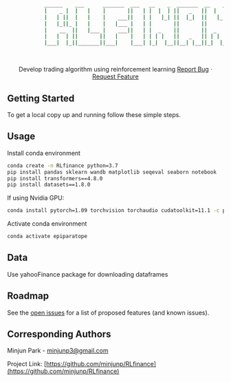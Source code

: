 <!-- PROJECT SHIELDS -->
<!--
*** I'm using markdown "reference style" links for readability.
*** Reference links are enclosed in brackets [ ] instead of parentheses ( ).
*** See the bottom of this document for the declaration of the reference variables
*** for contributors-url, forks-url, etc. This is an optional, concise syntax you may use.
*** https://www.markdownguide.org/basic-syntax/#reference-style-links
-->

<!-- Ascii format -->
```sh
            ______    ___      _______  ___   __    _  _______  __    _  _______  _______ 
            |    _ |  |   |    |       ||   | |  |  | ||   _   ||  |  | ||       ||       |
            |   | ||  |   |    |    ___||   | |   |_| ||  |_|  ||   |_| ||       ||    ___|
            |   |_||_ |   |    |   |___ |   | |       ||       ||       ||       ||   |___ 
            |    __  ||   |___ |    ___||   | |  _    ||       ||  _    ||      _||    ___|
            |   |  | ||       ||   |    |   | | | |   ||   _   || | |   ||     |_ |   |___ 
            |___|  |_||_______||___|    |___| |_|  |__||__| |__||_|  |__||_______||_______|                                                                       
```

<!-- PROJECT LOGO -->

<br />

<p align="center">
  
  <a href="https://github.com/github_username/repo_name">
    
   
  </a>

  <p align="center">
     Develop trading algorithm using reinforcement learning
    <a href="https://github.com/minjunp/RLfinance/issues">Report Bug</a>
    ·
    <a href="https://github.com/minjunp/RLfinance/issues">Request Feature</a>
  </p>
</p>


<!-- GETTING STARTED -->
## Getting Started

To get a local copy up and running follow these simple steps.

<!-- USAGE EXAMPLES -->

## Usage

Install conda environment

```sh
conda create -n RLfinance python=3.7
pip install pandas sklearn wandb matplotlib seqeval seaborn notebook
pip install transformers==4.8.0
pip install datasets==1.8.0
```

If using Nvidia GPU:
```sh
conda install pytorch=1.09 torchvision torchaudio cudatoolkit=11.1 -c pytorch -c nvidia
```

Activate conda environment 

```sh
conda activate epiparatope
```
## Data

Use yahooFinance package for downloading dataframes


<!-- ROADMAP -->
## Roadmap

See the [open issues](https://github.com/minjunp/RLfinance/issues) for a list of proposed features (and known issues).

<!-- CONTACT -->
## Corresponding Authors

Minjun Park - minjunp3@gmail.com

Project Link: [https://github.com/minjunp/RLfinance](https://github.com/minjunp/RLfinance)


<!-- MARKDOWN LINKS & IMAGES -->
<!-- https://www.markdownguide.org/basic-syntax/#reference-style-links -->
[contributors-shield]: https://img.shields.io/github/contributors/minjunp/RLfinance.svg?style=flat-square
[contributors-url]: https://github.com/minjunp/RLfinance/graphs/contributors
[forks-shield]: https://img.shields.io/github/forks/minjunp/RLfinance.svg?style=flat-square
[forks-url]: https://github.com/minjunp/RLfinance/network/members
[stars-shield]: https://img.shields.io/github/stars/minjunp/RLfinance.svg?style=flat-square
[stars-url]: https://github.com/minjunp/RLfinance/stargazers
[issues-shield]: https://img.shields.io/github/issues/minjunp/RLfinance.svg?style=flat-square
[issues-url]: https://github.com/minjunp/RLfinance/issues
[license-shield]: https://img.shields.io/github/license/minjunp/RLfinance.svg?style=flat-square
[license-url]: https://github.com/minjunp/RLfinance/blob/master/LICENSE.txt